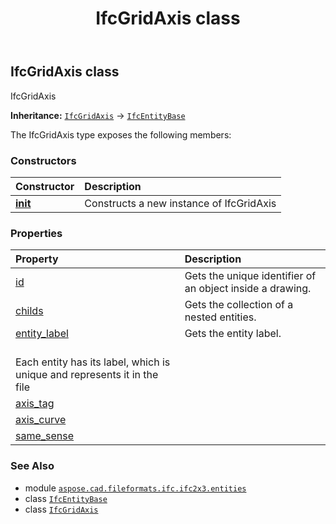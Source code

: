 ﻿---
title: IfcGridAxis class
second_title: Aspose.CAD for Python via .NET API References
description: 
type: docs
weight: 2720
url: /python-net/aspose.cad.fileformats.ifc.ifc2x3.entities/ifcgridaxis/
is_root: false
---

## IfcGridAxis class

IfcGridAxis



**Inheritance:** [`IfcGridAxis`](/cad/python-net/aspose.cad.fileformats.ifc.ifc2x3.entities/ifcgridaxis) → 
[`IfcEntityBase`](/cad/python-net/aspose.cad.fileformats.ifc/ifcentitybase)



The IfcGridAxis type exposes the following members:

### Constructors
| Constructor | Description |
| :- | :- |
| [__init__](/cad/python-net/aspose.cad.fileformats.ifc.ifc2x3.entities/ifcgridaxis/__init__/#) | Constructs a new instance of IfcGridAxis |


### Properties
| Property | Description |
| :- | :- |
| [id](/cad/python-net/aspose.cad.fileformats.ifc.ifc2x3.entities/ifcgridaxis/id) | Gets the unique identifier of an object inside a drawing. |
| [childs](/cad/python-net/aspose.cad.fileformats.ifc.ifc2x3.entities/ifcgridaxis/childs) | Gets the collection of a nested entities. |
| [entity_label](/cad/python-net/aspose.cad.fileformats.ifc.ifc2x3.entities/ifcgridaxis/entity_label) | Gets the entity label.<br/>Each entity has its label, which is unique and represents it in the file |
| [axis_tag](/cad/python-net/aspose.cad.fileformats.ifc.ifc2x3.entities/ifcgridaxis/axis_tag) |  |
| [axis_curve](/cad/python-net/aspose.cad.fileformats.ifc.ifc2x3.entities/ifcgridaxis/axis_curve) |  |
| [same_sense](/cad/python-net/aspose.cad.fileformats.ifc.ifc2x3.entities/ifcgridaxis/same_sense) |  |



### See Also
* module [`aspose.cad.fileformats.ifc.ifc2x3.entities`](..)
* class [`IfcEntityBase`](/cad/python-net/aspose.cad.fileformats.ifc/ifcentitybase)
* class [`IfcGridAxis`](/cad/python-net/aspose.cad.fileformats.ifc.ifc2x3.entities/ifcgridaxis)
